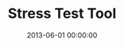 ---
layout: inner
position: left
title: 'Stress Test Tool'
lead_text: 'App to simulate and measure financial status and possible risks to happen within Bank institution based on certain data scenarios.'
tags: ['MySQL', 'PHP', 'HTML, CSS', 'JS, jQuery']
featured_image: ['/img/posts/mandiri-min.png']
date: 2013-06-01 00:00:00
categories: ['Web']
project_link: ''
button_icon: ''
button_text: ''
order: 3
visible: 1
company: 'Part-time'
---
